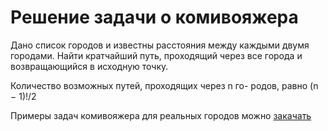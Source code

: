 # Решение задачи о комивояжера

Дано список городов и известны расстояния между каждыми двумя городами. Найти кратчайший путь, проходящий через все города и возвращающийся в исходную точку.

Количество возможных путей, проходящих через n го-
родов, равно (n − 1)!/2

Примеры задач комивояжера для реальных городов можно [закачать](http://elib.zib.de/pub/mp-testdata/tsp/tsplib/tsp/)
